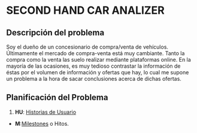 # SECOND HAND CAR ANALIZER

## Descripción del problema

Soy el dueño de un concesionario de compra/venta de vehículos. Últimamente el
mercado de compra-venta está muy cambiante. Tanto la compra como la venta las
suelo realizar mediante plataformas online. En la mayoría de las ocasiones,
es muy tedioso contrastar la información de éstas por el volumen de información
y ofertas que hay, lo cual me supone un problema a la hora de sacar conclusiones
acerca de dichas ofertas.


## Planificación del Problema

1. __HU__: [Historias de Usuario](/doc/obj1/o1-planificacion.md#1-historias-de-usuario)
* __M__:[Milestones](/doc/obj1/o1-planificacion.md#2-milestones) o Hitos.
